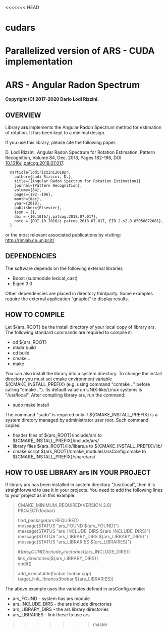 <<<<<<< HEAD
# cudars
Parallelized version of ARS - CUDA implementation
=======
# ARS - Angular Radon Spectrum
#### Copyright (C) 2017-2020 Dario Lodi Rizzini.


OVERVIEW
-------------------------------------------------

Library **ars** implements the Angular Radon Spectrum method 
for estimation of rotation. 
It has been kept to a minimal design. 

If you use this library, please cite the following paper: 

D. Lodi Rizzini. 
Angular Radon Spectrum for Rotation Estimation. 
Pattern Recognition, Volume 84, Dec. 2018, Pages 182-196, 
DOI [10.1016/j.patcog.2018.07.017](https://doi.org/10.1016/j.patcog.2018.07.017).

````
  @article{lodirizzini2018pr,
    author={Lodi Rizzini, D.},
    title={{Angular Radon Spectrum for Rotation Estimation}}
    journal={Pattern Recognition},
    volume={84},
    pages={182--196},
    month={dec},
    year={2018},
    publisher={Elsevier},
    issn = {},
    doi = {10.1016/j.patcog.2018.07.017},
    note = {DOI 10.1016/j.patcog.2018.07.017, EID 2-s2.0-85050072081},
  }
````

or the most relevant associated publications by visiting: 
http://rimlab.ce.unipr.it/


DEPENDENCIES
-------------------------------------------------

The software depends on the following external libraries

- Boost (submodule lexical_cast)
- Eigen 3.0 

Other dependencies are placed in directory thirdparty. 
Some examples require the external application "gnuplot" to display 
results. 


HOW TO COMPILE
-------------------------------------------------

Let ${ars_ROOT} be the install directory of your local copy 
of library ars. 
The following standard commands are required to compile it:

-  cd ${ars_ROOT}
-  mkdir build
-  cd build
-  cmake ..
-  make

You can also install the library into a system directory. 
To change the install directory you must set cmake environment
variable ${CMAKE_INSTALL_PREFIX} (e.g. using command "ccmake .."
before calling "cmake .."). 
Its default value on UNIX-like/Linux systems is "/usr/local".
After compiling library ars, run the command:

-  sudo make install

The command "sudo" is required only if ${CMAKE_INSTALL_PREFIX} 
is a system diretory managed by administrator user root.
Such command copies:
- header files of ${ars_ROOT}/include/ars to
   ${CMAKE_INSTALL_PREFIX}/include/ars/
- library files ${ars_ROOT}/lib/libars.a to
   ${CMAKE_INSTALL_PREFIX}/lib/
- cmake script ${ars_ROOT}/cmake_modules/arsConfig.cmake to
   ${CMAKE_INSTALL_PREFIX}/share/ars/


HOW TO USE LIBRARY ars IN YOUR PROJECT
-------------------------------------------------

If library ars has been installed in system directory "/usr/local",
then it is straighforward to use it in your projects.
You need to add the following lines to your project as in this example:


> CMAKE_MINIMUM_REQUIRED(VERSION 2.8)  
> PROJECT(foobar)  
> 
> find_package(ars REQUIRED)  
> message(STATUS "ars_FOUND ${ars_FOUND}")  
> message(STATUS "ars_INCLUDE_DIRS ${ars_INCLUDE_DIRS}")  
> message(STATUS "ars_LIBRARY_DIRS ${ars_LIBRARY_DIRS}")  
> message(STATUS "ars_LIBRARIES ${ars_LIBRARIES}")  
>  
> if(${ars_FOUND})   
>   include_directories(${ars_INCLUDE_DIRS})  
>   link_directories(${ars_LIBRARY_DIRS})  
> endif()  
> 
> add_executable(foobar foobar.cpp)  
> target_link_libraries(foobar ${ars_LIBRARIES})  

The above example uses the variables defined in arsConfig.cmake:

-  ars_FOUND - system has ars module
-  ars_INCLUDE_DIRS - the ars include directories
-  ars_LIBRARY_DIRS - the ars library directories
-  ars_LIBRARIES - link these to use ars


>>>>>>> master
